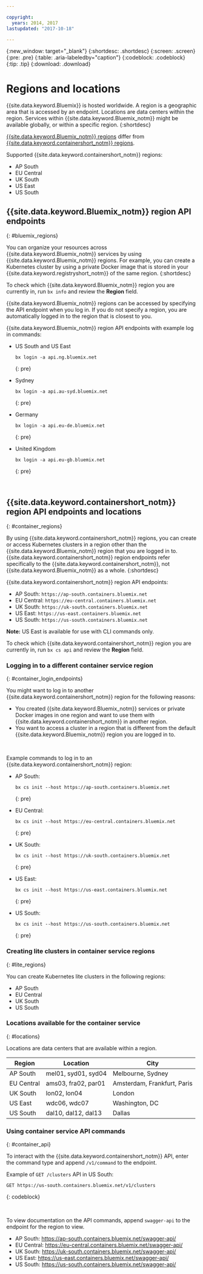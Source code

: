 ```yaml
---

copyright:
  years: 2014, 2017
lastupdated: "2017-10-18"

---
```


{:new_window: target="_blank"}
{:shortdesc: .shortdesc}
{:screen: .screen}
{:pre: .pre}
{:table: .aria-labeledby="caption"}
{:codeblock: .codeblock}
{:tip: .tip}
{:download: .download}

# Regions and locations
{{site.data.keyword.Bluemix}} is hosted worldwide. A region is a geographic area that is accessed by an endpoint. Locations are data centers within the region. Services within {{site.data.keyword.Bluemix_notm}} might be available globally, or within a specific region.
{:shortdesc}

[{{site.data.keyword.Bluemix_notm}} regions](#bluemix_regions) differ from [{{site.data.keyword.containershort_notm}} regions](#container_regions).

Supported {{site.data.keyword.containershort_notm}} regions:
  * AP South
  * EU Central
  * UK South
  * US East
  * US South



## {{site.data.keyword.Bluemix_notm}} region API endpoints
{: #bluemix_regions}

You can organize your resources across {{site.data.keyword.Bluemix_notm}} services by using {{site.data.keyword.Bluemix_notm}} regions. For example, you can create a Kubernetes cluster by using a private Docker image that is stored in your {{site.data.keyword.registryshort_notm}} of the same region.
{:shortdesc}

To check which {{site.data.keyword.Bluemix_notm}} region you are currently in, run `bx info` and review the **Region** field.

{{site.data.keyword.Bluemix_notm}} regions can be accessed by specifying the API endpoint when you log in. If you do not specify a region, you are automatically logged in to the region that is closest to you.

{{site.data.keyword.Bluemix_notm}} region API endpoints with example log in commands:

  * US South and US East
      ```
      bx login -a api.ng.bluemix.net
      ```
      {: pre}

  * Sydney
      ```
      bx login -a api.au-syd.bluemix.net
      ```
      {: pre}

  * Germany
      ```
      bx login -a api.eu-de.bluemix.net
      ```
      {: pre}

  * United Kingdom
      ```
      bx login -a api.eu-gb.bluemix.net
      ```
      {: pre}



<br />


## {{site.data.keyword.containershort_notm}} region API endpoints and locations
{: #container_regions}

By using {{site.data.keyword.containershort_notm}} regions, you can create or access Kubernetes clusters in a region other than the {{site.data.keyword.Bluemix_notm}} region that you are logged in to. {{site.data.keyword.containershort_notm}} region endpoints refer specifically to the {{site.data.keyword.containershort_notm}}, not {{site.data.keyword.Bluemix_notm}} as a whole.
{:shortdesc}

{{site.data.keyword.containershort_notm}} region API endpoints:
  * AP South: `https://ap-south.containers.bluemix.net`
  * EU Central: `https://eu-central.containers.bluemix.net`
  * UK South: `https://uk-south.containers.bluemix.net`
  * US East: `https://us-east.containers.bluemix.net`
  * US South: `https://us-south.containers.bluemix.net`

**Note:** US East is available for use with CLI commands only.

To check which {{site.data.keyword.containershort_notm}} region you are currently in, run `bx cs api` and review the **Region** field.

### Logging in to a different container service region
{: #container_login_endpoints}

You might want to log in to another {{site.data.keyword.containershort_notm}} region for the following reasons:
  * You created {{site.data.keyword.Bluemix_notm}} services or private Docker images in one region and want to use them with {{site.data.keyword.containershort_notm}} in another region.
  * You want to access a cluster in a region that is different from the default {{site.data.keyword.Bluemix_notm}} region you are logged in to.

</br>

Example commands to log in to an {{site.data.keyword.containershort_notm}} region:
  * AP South:
    ```
    bx cs init --host https://ap-south.containers.bluemix.net
    ```
    {: pre}

  * EU Central:
    ```
    bx cs init --host https://eu-central.containers.bluemix.net
    ```
    {: pre}

  * UK South:
    ```
    bx cs init --host https://uk-south.containers.bluemix.net
    ```
    {: pre}

  * US East:
    ```
    bx cs init --host https://us-east.containers.bluemix.net
    ```
    {: pre}

  * US South:
    ```
    bx cs init --host https://us-south.containers.bluemix.net
    ```
    {: pre}


### Creating lite clusters in container service regions
{: #lite_regions}

You can create Kubernetes lite clusters in the following regions:
  * AP South
  * EU Central
  * UK South
  * US South


### Locations available for the container service
{: #locations}

Locations are data centers that are available within a region.

  | Region | Location | City |
  |--------|----------|------|
  | AP South     | mel01, syd01, syd04        | Melbourne, Sydney |
  | EU Central     | ams03, fra02, par01        | Amsterdam, Frankfurt, Paris |
  | UK South      | lon02, lon04         | London |
  | US East      | wdc06, wdc07        | Washington, DC |
  | US South     | dal10, dal12, dal13       | Dallas |

### Using container service API commands
{: #container_api}

To interact with the {{site.data.keyword.containershort_notm}} API, enter the command type and append `/v1/command` to the endpoint.

Example of `GET /clusters` API in US South:
  ```
  GET https://us-south.containers.bluemix.net/v1/clusters
  ```
  {: codeblock}

</br>

To view documentation on the API commands, append `swagger-api` to the endpoint for the region to view.
  * AP South: https://ap-south.containers.bluemix.net/swagger-api/
  * EU Central: https://eu-central.containers.bluemix.net/swagger-api/
  * UK South: https://uk-south.containers.bluemix.net/swagger-api/
  * US East: https://us-east.containers.bluemix.net/swagger-api/
  * US South: https://us-south.containers.bluemix.net/swagger-api/
